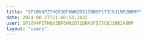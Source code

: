 ```yaml
---
title: "SP10V4PZTHQV3BF6WN2D31DBNSF57JC8J1NR2N0MP"
date: 2024-08-27T21:48:53.243Z
user: SP10V4PZTHQV3BF6WN2D31DBNSF57JC8J1NR2N0MP
layout: "users"
---
```

    